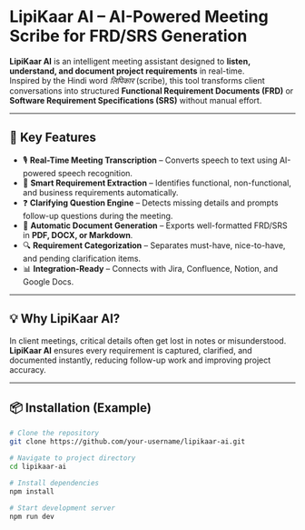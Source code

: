 # LipiKaar AI – AI-Powered Meeting Scribe for FRD/SRS Generation

**LipiKaar AI** is an intelligent meeting assistant designed to **listen, understand, and document project requirements** in real-time.  
Inspired by the Hindi word *लिपिकार* (scribe), this tool transforms client conversations into structured **Functional Requirement Documents (FRD)** or **Software Requirement Specifications (SRS)** without manual effort.

---

## 🚀 Key Features

- 🎙 **Real-Time Meeting Transcription** – Converts speech to text using AI-powered speech recognition.  
- 🤖 **Smart Requirement Extraction** – Identifies functional, non-functional, and business requirements automatically.  
- ❓ **Clarifying Question Engine** – Detects missing details and prompts follow-up questions during the meeting.  
- 📂 **Automatic Document Generation** – Exports well-formatted FRD/SRS in **PDF, DOCX, or Markdown**.  
- 🔍 **Requirement Categorization** – Separates must-have, nice-to-have, and pending clarification items.  
- 📊 **Integration-Ready** – Connects with Jira, Confluence, Notion, and Google Docs.  

---

## 💡 Why LipiKaar AI?

In client meetings, critical details often get lost in notes or misunderstood.  
**LipiKaar AI** ensures every requirement is captured, clarified, and documented instantly, reducing follow-up work and improving project accuracy.

---

## 📦 Installation (Example)

```bash
# Clone the repository
git clone https://github.com/your-username/lipikaar-ai.git

# Navigate to project directory
cd lipikaar-ai

# Install dependencies
npm install

# Start development server
npm run dev
